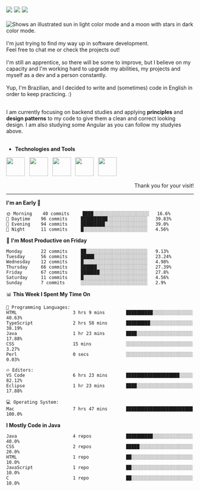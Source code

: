 <!-- Social Media -->
[<img src="https://img.shields.io/badge/linkedin-%230077B5.svg?style=for-the-badge&logo=linkedin&logoColor=white" heigth="auto" width="auto">](https://www.linkedin.com/in/lucaspinarj/)
[<img src="https://img.shields.io/badge/WhatsApp-25D366?style=for-the-badge&logo=whatsapp&logoColor=white" heigth="auto" width="auto">](https://wa.me/5521998905570?text=Hi,%20Lucas!)
[<img src="https://img.shields.io/badge/Skype-%2300AFF0.svg?style=for-the-badge&logo=Skype&logoColor=white" heigth="auto" width="auto">](https://join.skype.com/invite/klGAaRZtfkEh)
---
<picture>
  <source media="(prefers-color-scheme: dark)" srcset="https://readme-typing-svg.herokuapp.com?size=16&duration=2000&color=C8D0D8&background=FFFFFF00&vCenter=true&width=160&height=30&lines=Hello+there!+%F0%9F%91%8B%F0%9F%8F%BC">
  <source media="(prefers-color-scheme: light)" srcset="https://readme-typing-svg.herokuapp.com?size=16&duration=2000&color=000000&background=FFFFFF00&vCenter=true&width=160&height=30&lines=Hello+there!+%F0%9F%91%8B%F0%9F%8F%BC">
  <img alt="Shows an illustrated sun in light color mode and a moon with stars in dark color mode." src="https://user-images.githubusercontent.com/25423296/163456779-a8556205-d0a5-45e2-ac17-42d089e3c3f8.png">
</picture> <br><br>
I'm just trying to find my way up in software development. <br>
Feel free to chat me or check the projects out!
<br><br>
I'm still an apprentice, so there will be some to improve, but I believe on my capacity and I'm working hard to upgrade my abilities, my projects and myself as a dev and a person constantly.
<br><br>
Yup, I'm Brazilian, and I decided to write and (sometimes) code in English in order to keep practicing. :)
<br><br>

I am currently focusing on backend studies and applying **principles** and **design patterns** to my code to give them a clean and correct looking design. I am also studying some Angular as you can follow my studyies above. 
<br><br>

* **Technologies and Tools** <br>
<!-- Technologies and Tools -->
<p>
<img src="https://cdn.jsdelivr.net/gh/devicons/devicon/icons/html5/html5-original.svg" heigth="50" width="50"/> &nbsp;
<img src="https://cdn.jsdelivr.net/gh/devicons/devicon/icons/css3/css3-original.svg" heigth="50" width="50"/> &nbsp;
<img src="https://cdn.jsdelivr.net/gh/devicons/devicon/icons/java/java-original.svg" heigth="50" width="50"/> &nbsp;
<img src="https://cdn.jsdelivr.net/gh/devicons/devicon/icons/mysql/mysql-original-wordmark.svg" heigth="50" width="50"/> &nbsp;
<img src="https://cdn.jsdelivr.net/gh/devicons/devicon/icons/git/git-original.svg" heigth="50" width="50"/> &nbsp;
</p>
<p align="right">
Thank you for your visit!
</p>

---

<!--START_SECTION:waka-->
**I'm an Early 🐤** 

```text
🌞 Morning    40 commits     ████░░░░░░░░░░░░░░░░░░░░░   16.6% 
🌆 Daytime    96 commits     ██████████░░░░░░░░░░░░░░░   39.83% 
🌃 Evening    94 commits     █████████░░░░░░░░░░░░░░░░   39.0% 
🌙 Night      11 commits     █░░░░░░░░░░░░░░░░░░░░░░░░   4.56%

```
📅 **I'm Most Productive on Friday** 

```text
Monday       22 commits     ██░░░░░░░░░░░░░░░░░░░░░░░   9.13% 
Tuesday      56 commits     █████░░░░░░░░░░░░░░░░░░░░   23.24% 
Wednesday    12 commits     █░░░░░░░░░░░░░░░░░░░░░░░░   4.98% 
Thursday     66 commits     ██████░░░░░░░░░░░░░░░░░░░   27.39% 
Friday       67 commits     ███████░░░░░░░░░░░░░░░░░░   27.8% 
Saturday     11 commits     █░░░░░░░░░░░░░░░░░░░░░░░░   4.56% 
Sunday       7 commits      ░░░░░░░░░░░░░░░░░░░░░░░░░   2.9%

```


📊 **This Week I Spent My Time On** 

```text
💬 Programming Languages: 
HTML                     3 hrs 9 mins        ██████████░░░░░░░░░░░░░░░   40.63% 
TypeScript               2 hrs 58 mins       █████████░░░░░░░░░░░░░░░░   38.19% 
Java                     1 hr 23 mins        ████░░░░░░░░░░░░░░░░░░░░░   17.88% 
CSS                      15 mins             ░░░░░░░░░░░░░░░░░░░░░░░░░   3.27% 
Perl                     0 secs              ░░░░░░░░░░░░░░░░░░░░░░░░░   0.03%

🔥 Editors: 
VS Code                  6 hrs 23 mins       ████████████████████░░░░░   82.12% 
Eclipse                  1 hr 23 mins        ████░░░░░░░░░░░░░░░░░░░░░   17.88%

💻 Operating System: 
Mac                      7 hrs 47 mins       █████████████████████████   100.0%

```

**I Mostly Code in Java** 

```text
Java                     4 repos             ██████████░░░░░░░░░░░░░░░   40.0% 
CSS                      2 repos             █████░░░░░░░░░░░░░░░░░░░░   20.0% 
HTML                     1 repo              ██░░░░░░░░░░░░░░░░░░░░░░░   10.0% 
JavaScript               1 repo              ██░░░░░░░░░░░░░░░░░░░░░░░   10.0% 
C                        1 repo              ██░░░░░░░░░░░░░░░░░░░░░░░   10.0%

```



<!--END_SECTION:waka-->
